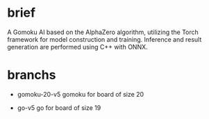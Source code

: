 # brief
A Gomoku AI based on the AlphaZero algorithm, utilizing the Torch framework for model construction and training. Inference and result generation are performed using C++ with ONNX.

# branchs
- gomoku-20-v5
gomoku for board of size 20 

- go-v5
go for board of size 19
